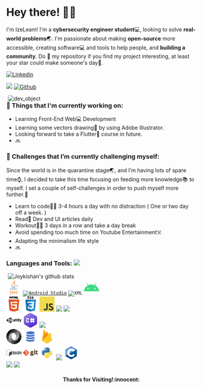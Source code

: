 <!-- Greeting -->
# Hey there! :wave::smiley:

<!--Introduction -->
I'm IzeLeam! I'm a **cybersecurity engineer student**:computer:, looking to solve **real-world problems**:earth_asia:. I'm passionate about making **open-source** more accessible, creating software:computer: and tools to help people, and **building a community**. Do :star2: my repository if you find my project interesting, at least your star could make someone's day:pray:.
<br>

<!-- Your badges -->
[![Linkedin](https://img.shields.io/badge/-LucaPourceau-blue?style=flat&logo=Linkedin&logoColor=white)]([https://www.linkedin.com/in/JoykishanSharma](https://www.linkedin.com/in/luca-pourceau-032994232/))

<!-- Profile View Count and GitStats -->
![](https://komarev.com/ghpvc/?username=joykishansharma&style=flat)
[![Github](https://img.shields.io/badge/-JoykishanSharma-black?style=flat&labelColor=black&logo=github&logoColor=white)](https://gitstats.me/JoykishanSharma)

<!-- Sample Dev class image -->
<img src="https://github.com/JoykishanSharma/JoykishanSharma/blob/master/dev_object.png" alt="dev_object" align="right" width="500" />

### 💼  Things that I'm currently working on: 
* Learning Front-End Web:computer: Development
* Learning some vectors drawing:art: by using Adobe Illustrator.
* Looking forward to take a Flutter:calling: course in future.
* 🔜

### 🌱 Challenges that I’m currently challenging myself:
Since the world is in the quarantine stage:earth_asia:, and I’m having lots of spare time:watch:, I decided to take this time focusing on feeding more knowledge:books: to myself. I set a couple of self-challenges in order to push myself more further.:running: 

* Learn to code:man_technologist: 3-4 hours a day with no distraction ( One or two day off a week. ) 
* Read:newspaper: Dev and UI articles daily 
* Workout:weight_lifting_man: 3 days in a row and take a day break 
* Avoid spending too much time on Youtube Entertainment:skull_and_crossbones:
* Adapting the minimalism life style
* 🔜

 ### Languages and Tools: <img src="https://media.giphy.com/media/WUlplcMpOCEmTGBtBW/giphy.gif" width="30">
<p> <!-- GitHub README Stats -->
  <a href="https://gitstats.me/JoykishanSharma">
    <img width="500" height="auto" align="right" alt="Joykishan's github stats" 
         src="https://github-readme-stats.vercel.app/api?username=joykishansharma&show_icons=true&theme=algolia&count_private=true&include_all_commits=true" />
   <!-- <img width="30%" height="auto" align="right" alt="Joykishan's github stats" 
         src="https://github-readme-stats.vercel.app/api/top-langs/?username=joykishansharma&layout=compact" />
NOTE: Top languages does not indicate my skill level or something like that, it's a github metric of which languages i have the most code on github. -->
  </a>
 <!-- icons -->
<code><a href = "https://www.java.com/en/"><img height="40" src="https://raw.githubusercontent.com/github/explore/80688e429a7d4ef2fca1e82350fe8e3517d3494d/topics/java/java.png" alt="Java"></a></code>
<code><a href = "https://developer.android.com/studio"><img height="40" src="https://upload.wikimedia.org/wikipedia/commons/thumb/3/34/Android_Studio_icon.svg/512px-Android_Studio_icon.svg.png" alt="Android Studio"></a></code>
<code><img height="40" src="https://image.flaticon.com/icons/svg/2306/2306209.svg" alt="XML"></code>
<code><a href = "https://www.android.com/intl/en_in/"><img height="40" src="https://raw.githubusercontent.com/github/explore/80688e429a7d4ef2fca1e82350fe8e3517d3494d/topics/android/android.png" alt="Android"></a></code>
<br>
<code><a href = "https://developer.mozilla.org/en-US/docs/Web/Guide/HTML/HTML5"><img height="40" src="https://raw.githubusercontent.com/github/explore/80688e429a7d4ef2fca1e82350fe8e3517d3494d/topics/html/html.png"></a></code>
<code><a href = "https://developer.mozilla.org/en-US/docs/Archive/CSS3"><img height="40" src="https://raw.githubusercontent.com/github/explore/80688e429a7d4ef2fca1e82350fe8e3517d3494d/topics/css/css.png"></a></code>
<code><a href = "https://developer.mozilla.org/en-US/docs/Web/JavaScript"><img height="40" src="https://raw.githubusercontent.com/github/explore/80688e429a7d4ef2fca1e82350fe8e3517d3494d/topics/javascript/javascript.png"></a></code>
<code><a href = "https://code.visualstudio.com/"><img height="40" src="https://upload.wikimedia.org/wikipedia/commons/thumb/9/9a/Visual_Studio_Code_1.35_icon.svg/1200px-Visual_Studio_Code_1.35_icon.svg.png"></a></code>
<code><a href = "http://brackets.io/"><img height="40" src="https://upload.wikimedia.org/wikipedia/commons/thumb/4/4c/Brackets_Icon.svg/1024px-Brackets_Icon.svg.png"></a></code>
<br>
<code><a href = "https://unity.com/"><img height="40" src="https://raw.githubusercontent.com/github/explore/80688e429a7d4ef2fca1e82350fe8e3517d3494d/topics/unity/unity.png"></a></code>
<code><a href = "https://docs.microsoft.com/en-us/dotnet/csharp/"><img height="40" src="https://raw.githubusercontent.com/github/explore/80688e429a7d4ef2fca1e82350fe8e3517d3494d/topics/csharp/csharp.png"></a></code>
<code><a href = "https://www.jetbrains.com/rider/"><img height="40" src="https://resources.jetbrains.com/storage/products/rider/img/meta/rider_logo_300x300.png"></a></code>
<br>
<code><a href = "https://www.json.org/json-en.html"><img height="40" src="https://raw.githubusercontent.com/github/explore/80688e429a7d4ef2fca1e82350fe8e3517d3494d/topics/json/json.png"></a></code>
<code><a href = "https://www.w3schools.com/sql/"><img height="40" src="https://raw.githubusercontent.com/github/explore/80688e429a7d4ef2fca1e82350fe8e3517d3494d/topics/sql/sql.png"></a></code>
<code><a href = "https://firebase.google.com/"><img height="40" src="https://raw.githubusercontent.com/github/explore/80688e429a7d4ef2fca1e82350fe8e3517d3494d/topics/firebase/firebase.png"></a></code>
<br>
<code><a href = "https://www.gnu.org/software/bash/"><img height="40" src="https://raw.githubusercontent.com/github/explore/80688e429a7d4ef2fca1e82350fe8e3517d3494d/topics/bash/bash.png"></a></code>
<code><a href = "https://git-scm.com/"><img height="40" src="https://raw.githubusercontent.com/github/explore/80688e429a7d4ef2fca1e82350fe8e3517d3494d/topics/git/git.png"></a></code>
<code><a href = "https://www.python.org/"><img height="40" src="https://raw.githubusercontent.com/github/explore/80688e429a7d4ef2fca1e82350fe8e3517d3494d/topics/python/python.png"></a></code>
<code><a href = "https://www.jetbrains.com/pycharm/"><img height="40" src="https://resources.jetbrains.com/storage/products/pycharm/img/meta/pycharm_logo_300x300.png"></a></code>
<code><img height="40" src="https://raw.githubusercontent.com/github/explore/80688e429a7d4ef2fca1e82350fe8e3517d3494d/topics/c/c.png" alt="C Language"></code>
<br>
<code><a href = "https://inkscape.org/"><img height="40" src="https://upload.wikimedia.org/wikipedia/commons/thumb/0/0d/Inkscape_Logo.svg/1024px-Inkscape_Logo.svg.png"></a></code>
<code><a href = "https://www.adobe.com/in/products/illustrator.html"><img height="40" src="https://upload.wikimedia.org/wikipedia/commons/thumb/f/fb/Adobe_Illustrator_CC_icon.svg/616px-Adobe_Illustrator_CC_icon.svg.png"></a></code>

</p>

<h4 align="center"> Thanks for Visiting!:innocent:</h4>
